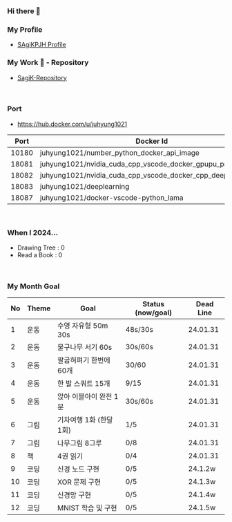 ### Hi there 👋

### My Profile

- [SAgiKPJH Profile](https://github.com/SAgiKPJH/Profile)

### My Work 📕 - Repository 
- [SagiK-Repository](https://github.com/SagiK-Repository)

<br>

### Port

- https://hub.docker.com/u/juhyung1021

 Port | Docker Id 
 --- | --- 
 10180 | juhyung1021/number_python_docker_api_image
 18081 | juhyung1021/nvidia_cuda_cpp_vscode_docker_gpupu_programming
 18082 | juhyung1021/nvidia_cuda_cpp_vscode_docker_cpp_deeplearning
 18083 | juhyung1021/deeplearning
 18087 | juhyung1021/docker-vscode-python_lama 

<br>

### When I 2024...

- Drawing Tree : 0
- Read a Book : 0

<br>

### My Month Goal

No | Theme | Goal | Status (now/goal) | Dead Line
--- | --- | --- | --- | ---
1 | 운동 | 수영 자유형 50m 30s | 48s/30s | 24.01.31
2 | 운동 | 물구나무 서기 60s | 30s/60s | 24.01.31
3 | 운동 | 팔굽혀펴기 한번에 60개 | 30/60 | 24.01.31
4 | 운동 | 한 발 스쿼트 15개 | 9/15 | 24.01.31
5 | 운동 | 앉아 이블아이 완전 1분 | 30s/60s | 24.01.31
6 | 그림 | 기차여행 1화 (한달 1회) | 1/5 | 24.01.31
7 | 그림 | 나무그림 8그루 | 0/8 | 24.01.31
8 | 책 | 4권 읽기 | 0/4 | 24.01.31
9 | 코딩 | 신경 노드 구현 | 0/5 | 24.1.2w
10 | 코딩 | XOR 문제 구현 | 0/5 | 24.1.3w
11 | 코딩 | 신경망 구현 | 0/5 | 24.1.4w
12 | 코딩 | MNIST 학습 및 구현 | 0/5 | 24.1.5w


<!--

### SAGI_JJUCODE 🎙 - Repository 

- [SAGI_JJU-JJUCODE](https://github.com/SAgiKPJH/SAGI_JJU-JJUCODE-)
-->


<!--
**SAgiKPJH/SAgiKPJH** is a ✨ _special_ ✨ repository because its `README.md` (this file) appears on your GitHub profile.

Here are some ideas to get you started:

- 🔭 I’m currently working on ...
- 🌱 I’m currently learning ...
- 👯 I’m looking to collaborate on ...
- 🤔 I’m looking for help with ...
- 💬 Ask me about ...
- 📫 How to reach me: ...
- 😄 Pronouns: ...
- ⚡ Fun fact: ...
-->
